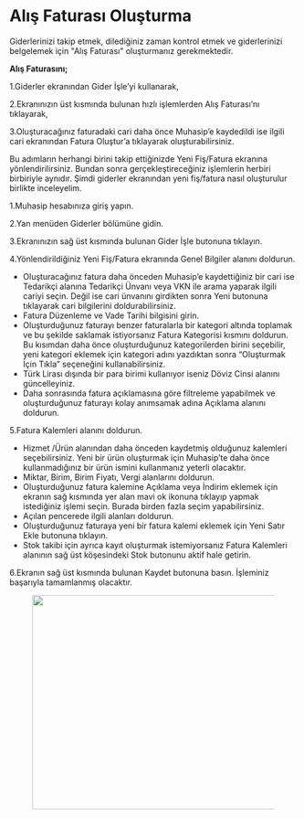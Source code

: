 # Alış Faturası Oluşturma

Giderlerinizi takip etmek, dilediğiniz zaman kontrol etmek ve giderlerinizi belgelemek için "Alış Faturası"  oluşturmanız gerekmektedir.

**Alış Faturasını;**

1.Giderler ekranından Gider İşle’yi kullanarak,

2.Ekranınızın üst kısmında bulunan hızlı işlemlerden Alış Faturası’nı tıklayarak,

3.Oluşturacağınız faturadaki cari daha önce Muhasip’e kaydedildi ise ilgili cari ekranından Fatura Oluştur’a tıklayarak oluşturabilirsiniz.

Bu adımların herhangi birini takip ettiğinizde Yeni Fiş/Fatura ekranına yönlendirilirsiniz. Bundan sonra gerçekleştireceğiniz işlemlerin herbiri birbiriyle aynıdır. Şimdi giderler ekranından yeni fiş/fatura nasıl oluşturulur birlikte inceleyelim.

1.Muhasip hesabınıza giriş yapın.

2.Yan menüden Giderler bölümüne gidin.

3.Ekranınızın sağ üst kısmında bulunan Gider İşle butonuna tıklayın.

4.Yönlendirildiğiniz Yeni Fiş/Fatura ekranında Genel Bilgiler alanını doldurun.

* Oluşturacağınız fatura daha önceden Muhasip’e kaydettiğiniz bir cari ise Tedarikçi alanına Tedarikçi Ünvanı veya VKN ile arama yaparak ilgili cariyi seçin. Değil ise cari ünvanını girdikten sonra Yeni butonuna tıklayarak cari bilgilerini doldurabilirsiniz.
* Fatura Düzenleme ve Vade Tarihi bilgisini girin.
* Oluşturduğunuz faturayı benzer faturalarla bir kategori altında toplamak ve bu şekilde saklamak istiyorsanız Fatura Kategorisi kısmını doldurun. Bu kısımdan daha önce oluşturduğunuz kategorilerden birini seçebilir, yeni kategori eklemek için kategori adını yazdıktan sonra “Oluşturmak İçin Tıkla” seçeneğini kullanabilirsiniz.
* Türk Lirası dışında bir para birimi kullanıyor iseniz Döviz Cinsi alanını güncelleyiniz.
* Daha sonrasında fatura açıklamasına göre filtreleme yapabilmek ve oluşturduğunuz faturayı kolay anımsamak adına Açıklama alanını doldurun.

5.Fatura Kalemleri alanını doldurun.

* Hizmet /Ürün alanından daha önceden kaydetmiş olduğunuz kalemleri seçebilirsiniz. Yeni bir ürün oluşturmak için Muhasip’te daha önce kullanmadığınız bir ürün ismini kullanmanız yeterli olacaktır.
* Miktar, Birim, Birim Fiyatı, Vergi alanlarını doldurun.&#x20;
* Oluşturduğunuz fatura kalemine Açıklama veya İndirim eklemek için ekranın sağ kısmında yer alan mavi ok ikonuna tıklayıp yapmak istediğiniz işlemi seçin. Burada birden fazla seçim yapabilirsiniz.
* Açılan pencerede ilgili alanları doldurun.&#x20;
* Oluşturduğunuz faturaya yeni bir fatura kalemi eklemek için Yeni Satır Ekle butonuna tıklayın.
* Stok takibi için ayrıca kayıt oluşturmak istemiyorsanız Fatura Kalemleri alanının sağ üst köşesindeki Stok butonunu aktif hale getirin.

6.Ekranın sağ üst kısmında bulunan Kaydet butonuna basın. İşleminiz başarıyla tamamlanmış olacaktır.&#x20;

<figure><img src="https://cdn.muhasip.dev/drive/guides/image/1fef30be-f84d-419f-841c-b8bcc2979566.gif" alt="" height="375" width="600"><figcaption></figcaption></figure>
